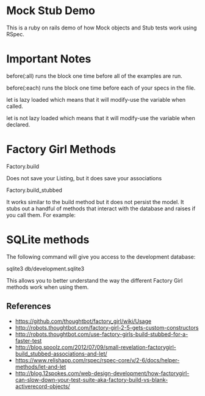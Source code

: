 Mock Stub Demo
==============

This is a ruby on rails demo of how Mock objects and Stub tests work using RSpec.

Important Notes
===============

before(:all) runs the block one time before all of the examples are run.

before(:each) runs the block one time before each of your specs in the file.

let is lazy loaded which means that it will modify-use the variable when called.

let is not lazy loaded which means that it will modify-use the variable when declared.

Factory Girl Methods
====================

Factory.build

Does not save your Listing, but it does save your associations

Factory.build_stubbed

It works similar to the build method but it does not persist the model. It stubs out a handful 
of methods that interact with the database and raises if you call them. For example:

SQLite methods
==============

The following command will give you access to the development database:

sqlite3 db/development.sqlite3

This allows you to better understand the way the different Factory Girl
methods work when using them.

References
----------

* https://github.com/thoughtbot/factory_girl/wiki/Usage
* http://robots.thoughtbot.com/factory-girl-2-5-gets-custom-constructors
* http://robots.thoughtbot.com/use-factory-girls-build-stubbed-for-a-faster-test
* http://blog.spoolz.com/2012/07/09/small-revelation-factorygirl-build_stubbed-associations-and-let/
* https://www.relishapp.com/rspec/rspec-core/v/2-6/docs/helper-methods/let-and-let
* http://blog.12spokes.com/web-design-development/how-factorygirl-can-slow-down-your-test-suite-aka-factory-build-vs-blank-activerecord-objects/